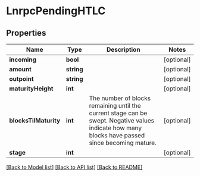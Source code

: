 # LnrpcPendingHTLC

## Properties
Name | Type | Description | Notes
------------ | ------------- | ------------- | -------------
**incoming** | **bool** |  | [optional] 
**amount** | **string** |  | [optional] 
**outpoint** | **string** |  | [optional] 
**maturityHeight** | **int** |  | [optional] 
**blocksTilMaturity** | **int** | The number of blocks remaining until the current stage can be swept. Negative values indicate how many blocks have passed since becoming mature. | [optional] 
**stage** | **int** |  | [optional] 

[[Back to Model list]](../README.md#documentation-for-models) [[Back to API list]](../README.md#documentation-for-api-endpoints) [[Back to README]](../README.md)


